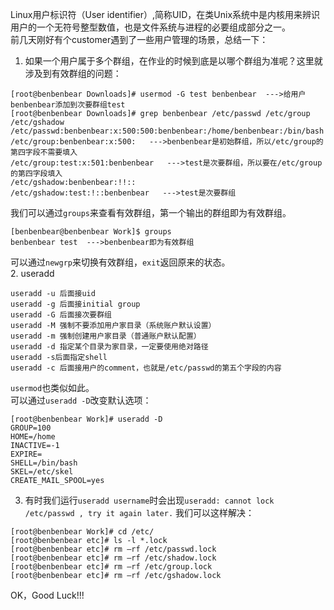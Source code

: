 Linux用户标识符（User identifier）,简称UID，在类Unix系统中是内核用来辨识用户的一个无符号整型数值，也是文件系统与进程的必要组成部分之一。  
前几天刚好有个customer遇到了一些用户管理的场景，总结一下：  
1. 如果一个用户属于多个群组，在作业的时候到底是以哪个群组为准呢？这里就涉及到有效群组的问题：  
```
[root@benbenbear Downloads]# usermod -G test benbenbear  --->给用户benbenbear添加到次要群组test
[root@benbenbear Downloads]# grep benbenbear /etc/passwd /etc/group /etc/gshadow
/etc/passwd:benbenbear:x:500:500:benbenbear:/home/benbenbear:/bin/bash
/etc/group:benbenbear:x:500:   --->benbenbear是初始群组，所以/etc/group的第四字段不需要填入
/etc/group:test:x:501:benbenbear   --->test是次要群组，所以要在/etc/group的第四字段填入
/etc/gshadow:benbenbear:!!::
/etc/gshadow:test:!::benbenbear   --->test是次要群组
```
我们可以通过`groups`来查看有效群组，第一个输出的群组即为有效群组。  
```
[benbenbear@benbenbear Work]$ groups     
benbenbear test  --->benbenbear即为有效群组
```
可以通过`newgrp`来切换有效群组，`exit`返回原来的状态。  
2. useradd
```
useradd -u 后面接uid
useradd -g 后面接initial group
useradd -G 后面接次要群组
useradd -M 强制不要添加用户家目录（系统账户默认设置）
useradd -m 强制创建用户家目录（普通账户默认配置）
useradd -d 指定某个目录为家目录，一定要使用绝对路径
useradd -s后面指定shell
useradd -c 后面接用户的comment，也就是/etc/passwd的第五个字段的内容
```
`usermod`也类似如此。  
可以通过`useradd -D`改变默认选项：
```
[root@benbenbear Work]# useradd -D
GROUP=100
HOME=/home
INACTIVE=-1
EXPIRE=
SHELL=/bin/bash
SKEL=/etc/skel
CREATE_MAIL_SPOOL=yes
```
3. 有时我们运行`useradd username`时会出现`useradd: cannot lock /etc/passwd , try it again later.`
我们可以这样解决：
```
[root@benbenbear Work]# cd /etc/
[root@benbenbear etc]# ls -l *.lock
[root@benbenbear etc]# rm –rf /etc/passwd.lock 
[root@benbenbear etc]# rm –rf /etc/shadow.lock
[root@benbenbear etc]# rm –rf /etc/group.lock
[root@benbenbear etc]# rm –rf /etc/gshadow.lock
```
OK，Good Luck!!!
